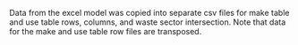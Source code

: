 Data from the excel model was copied into separate csv files for make table and use table rows, columns, and waste sector intersection.
Note that data for the make and use table row files are transposed.
